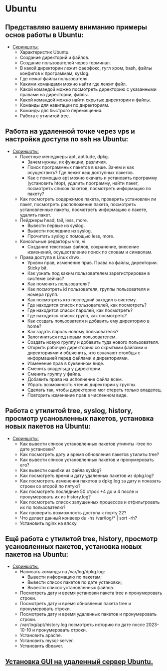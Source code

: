# Ubuntu

## Представляю вашему вниманию примеры основ работы в Ubuntu:

- [Скриншоты:](https://drive.google.com/drive/folders/1kzl_v-q5nlmmOmCloDnSzyjdhdjDJ1Vr?usp=drive_link)
  - Характеристик Ubuntu.
  - Создание директорий и файлов.
  - Создание пользователей через терминал.
  - В какой директории лежит фаерфокс, гугл хром, bash, файлы конфигов к программам, syslog.
  - Где лежат файлы пользователя.
  - Какими командами можно найти где лежит файл.
  - Какой командой можно посмотреть директорию с указанными правами на директории, файлы.
  - Какой командой можно найти скрытые директории и файлы.
  - Команды для навигации по директориям.
  - Команды для быстрого перемещения.
  - Работа с утилитой tree.

## Работа на удаленной точке через vps и настройка доступа по ssh на Ubuntu:

- [Скриншоты:](https://drive.google.com/drive/folders/1scVfNaWXWH70igQpb-RtbgJg7FVRmdc3?usp=sharing)
  - Пакетные менеджеры apt, aptitude, dpkg.
    - Зачем нужны, их функции, различия.
    - Поиск программных пакетов в кэше. Зачем и как осуществить? Где лежит кэш доступных пакетов.
    - Как с помощью apt можно скачать и установить программу (установить htop), удалить программу, найти пакет, посмотреть список пакетов, посмотреть информацию по пакету?
  - Как посмотреть содержимое пакета, проверить установлен ли пакет, посмотреть расположение пакета, посмотреть установленные пакеты, посмотреть информацию о пакете, удалить пакет.
  - Пейджеры heаd, tail, less, more.
    - Вывести первые из syslog.
    - Вывести последние из syslog.
    - Прочитать syslog с помощью less, more.
  - Консольные редакторы vim, vi.
    - Создание текстовых файлов, сохранение, внесение изменений, осуществление поиск по словам и символам.
  - Права доступа в Linux drwx.
    - Уровни прав, изменение прав. Права на файлы, директории. Sticky bit.
    - Как узнать под каким пользователем зарегистрирован в системе сейчас?
    - Как поменять пользователя?
    - Как посмотреть id пользователя, группы пользователя и номера групп.
    - Как посмотреть кто последний заходил в систему.
    - Где находится список пользователей, как посмотреть?
    - Где находится список паролей, как посмотреть?
    - Где находится список групп, как посмотреть?
    - Как создать пользователя и добавить ему директорию в home?
    - Как задать пароль новому пользователю?
    - Залогиниться под новым пользователем.
    - Создать новую группу и добавить туда нового пользователя.
    - Открыть рабочую директорию со скрытыми файлами и директориями и объяснить, что означают столбцы с информацией перед файлами и директориями.
    - Изменение прав в буквенном виде.
    - Сменить владельца у директории.
    - Сменить группу у файла.
    - Добавить права на исполнение файла всем.
    - Убрать возможность чтения директории у группы.
    - Сделать так, чтобы директорию мог стереть только владелец.
    - Повторить изменение прав в численном виде.

## Работа с утилитой tree, syslog, history, просмотр усановленных пакетов, установка новых пакетов на Ubuntu:

- [Скриншоты:](https://drive.google.com/drive/folders/198K2xSjQVCVpndGR5eCa8_GkDosRf7Py?usp=sharing)
  - Как вывести список установленных пакетов утилиты -tree по дате установки?
  - Как посмотреть дату и время обновления пакетов утилиты tree?
  - Как вывести список установленных пакетов и пронумеровать его?
  - Как вывести ошибки из файла syslog?
  - Как посмотреть время и дату удаленных пакетов из dpkg.log?
  - Как посмотреть изменения пакетов в dpkg.log за дату и показать строки со второй по пятую?
  - Как посмотреть последние 50 строк +4 до и 4 после и пронумеровать их из history.log?
  - Как посмотреть список запущенных процессов и отфильтровать их по пользователю?
  - Как проверить возможность доступа к порту 22?
  - Что делает данный конвеер du -hs /var/log/\* | sort -rh?
  - Установить nginx на впску.

## Ещё работа с утилитой tree, history, просмотр усановленных пакетов, установка новых пакетов на Ubuntu:

- [Скриншоты:](https://drive.google.com/drive/folders/1lDw5ObFuI2Zt0olYch9N9ijzwr1Dx9Y_?usp=sharing)
  - Написать команды на /var/log/dpkg.log:
    - Вывести информацию по пакетам;
    - Вывести список пакетов по дате установки;
    - Вывести список установленных файлов.
  - Посмотреть дату и время установки пакета tree и пронумеровать строки.
  - Посмотреть дату и время обновления пакета tree и пронумеровать строки.
  - Посмотреть дату и время удаленных пакетов и пронумеровать строки.
  - /var/log/apt/history.log посмотреть историю по дате после 2023-10-10 и пронумеровать строки.
  - Установить apache.
  - Установить mysql-server.
  - Установить dbeaver.

## [Установка GUI на удаленный сервер Ubuntu.](https://drive.google.com/drive/folders/18UJ5AJkO6r4Z6qR4ApnuV2zq4U9NfTdS?usp=sharing)

